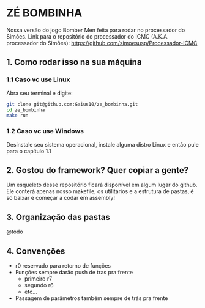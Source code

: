 # ZÉ BOMBINHA

Nossa versão do jogo Bomber Men feita para rodar no processador do Simões.
Link para o repositório do processador do ICMC (A.K.A. processador do Simões): https://github.com/simoesusp/Processador-ICMC

## 1. Como rodar isso na sua máquina

### 1.1 Caso vc use Linux

Abra seu terminal e digite:

```sh
git clone git@github.com:Gaius10/ze_bombinha.git 
cd ze_bombinha
make run
```
### 1.2 Caso vc use Windows

Desinstale seu sistema operacional, instale alguma distro Linux e então pule para o capítulo 1.1

## 2. Gostou do framework? Quer copiar a gente?

Um esqueleto desse repositório ficará disponível em algum lugar do github.
Ele conterá apenas nosso makefile, os utilitários e a estrutura de pastas, é só baixar e começar a codar em assembly!

## 3. Organização das pastas

@todo

## 4. Convenções

- r0 reservado para retorno de funções
- Funções sempre darão push de tras pra frente
    - primeiro r7
    - segundo r6
    - etc...
- Passagem de parâmetros também sempre de trás pra frente
